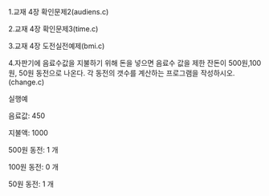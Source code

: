 1.교재 4장 확인문제2(audiens.c)

2.교재 4장 확인문제3(time.c)

3.교재 4장 도전실전예제(bmi.c)

4.자판기에 음료수값을 지불하기 위해 돈을 넣으면 음료수 값을 제한 잔돈이 500원,100원, 50원 동전으로 나온다. 각 동전의 갯수를 계산하는 프로그램을 작성하시오.(change.c)

 
실행예

 

음료값: 450

지불액: 1000

 

500원 동전: 1 개

100원 동전: 0 개

50원 동전: 1 개
